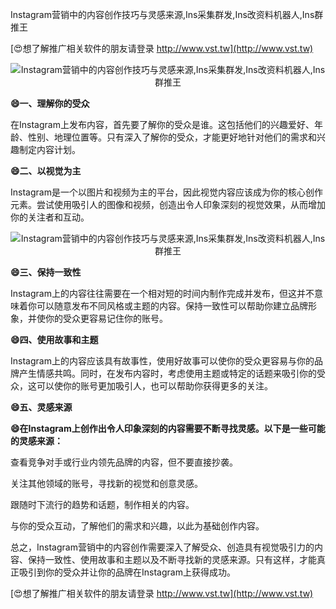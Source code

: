 Instagram营销中的内容创作技巧与灵感来源,Ins采集群发,Ins改资料机器人,Ins群推王

[😍想了解推广相关软件的朋友请登录 http://www.vst.tw](http://www.vst.tw)

 <center><img src="https://vst.tw/MP4/tuiguang/png/4.png" alt="Instagram营销中的内容创作技巧与灵感来源,Ins采集群发,Ins改资料机器人,Ins群推王"></center>

**😄一、理解你的受众**

在Instagram上发布内容，首先要了解你的受众是谁。这包括他们的兴趣爱好、年龄、性别、地理位置等。只有深入了解你的受众，才能更好地针对他们的需求和兴趣制定内容计划。

**😄二、以视觉为主**

Instagram是一个以图片和视频为主的平台，因此视觉内容应该成为你的核心创作元素。尝试使用吸引人的图像和视频，创造出令人印象深刻的视觉效果，从而增加你的关注者和互动。

 <center><img src="https://vst.tw/MP4/tuiguang/png/1.png" alt="Instagram营销中的内容创作技巧与灵感来源,Ins采集群发,Ins改资料机器人,Ins群推王"></center>

**😄三、保持一致性**

Instagram上的内容往往需要在一个相对短的时间内制作完成并发布，但这并不意味着你可以随意发布不同风格或主题的内容。保持一致性可以帮助你建立品牌形象，并使你的受众更容易记住你的账号。

**😄四、使用故事和主题**

Instagram上的内容应该具有故事性，使用好故事可以使你的受众更容易与你的品牌产生情感共鸣。同时，在发布内容时，考虑使用主题或特定的话题来吸引你的受众，这可以使你的账号更加吸引人，也可以帮助你获得更多的关注。

**😄五、灵感来源**

**😄在Instagram上创作出令人印象深刻的内容需要不断寻找灵感。以下是一些可能的灵感来源：**

查看竞争对手或行业内领先品牌的内容，但不要直接抄袭。

关注其他领域的账号，寻找新的视觉和创意灵感。

跟随时下流行的趋势和话题，制作相关的内容。

与你的受众互动，了解他们的需求和兴趣，以此为基础创作内容。

总之，Instagram营销中的内容创作需要深入了解受众、创造具有视觉吸引力的内容、保持一致性、使用故事和主题以及不断寻找新的灵感来源。只有这样，才能真正吸引到你的受众并让你的品牌在Instagram上获得成功。

[😍想了解推广相关软件的朋友请登录 http://www.vst.tw](http://www.vst.tw)



